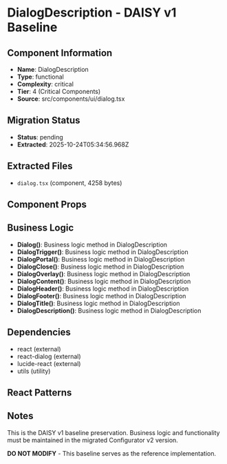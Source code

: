 # DialogDescription - DAISY v1 Baseline

## Component Information

- **Name**: DialogDescription
- **Type**: functional
- **Complexity**: critical
- **Tier**: 4 (Critical Components)
- **Source**: src/components/ui/dialog.tsx

## Migration Status

- **Status**: pending
- **Extracted**: 2025-10-24T05:34:56.968Z

## Extracted Files

- `dialog.tsx` (component, 4258 bytes)

## Component Props



## Business Logic

- **Dialog()**: Business logic method in DialogDescription
- **DialogTrigger()**: Business logic method in DialogDescription
- **DialogPortal()**: Business logic method in DialogDescription
- **DialogClose()**: Business logic method in DialogDescription
- **DialogOverlay()**: Business logic method in DialogDescription
- **DialogContent()**: Business logic method in DialogDescription
- **DialogHeader()**: Business logic method in DialogDescription
- **DialogFooter()**: Business logic method in DialogDescription
- **DialogTitle()**: Business logic method in DialogDescription
- **DialogDescription()**: Business logic method in DialogDescription

## Dependencies

- react (external)
- react-dialog (external)
- lucide-react (external)
- utils (utility)

## React Patterns



## Notes

This is the DAISY v1 baseline preservation. Business logic and functionality
must be maintained in the migrated Configurator v2 version.

**DO NOT MODIFY** - This baseline serves as the reference implementation.

